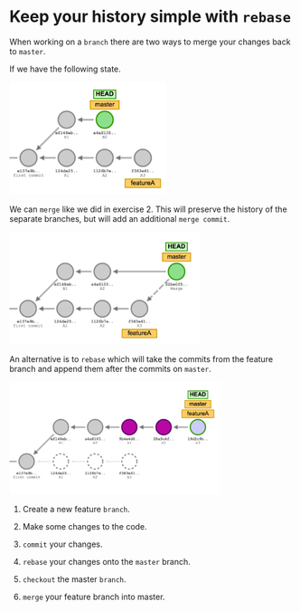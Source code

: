 # Keep your history simple with `rebase`

When working on a `branch` there are two ways to merge your changes back to `master`.

If we have the following state.

<img src="../images/before_merge.png" height="200">

We can `merge` like we did in exercise 2.
This will preserve the history of the separate branches, but will add an additional `merge commit`.

<img src="../images/after_merge.png" height="200">

An alternative is to `rebase` which will take the commits from the feature branch and append them after the commits on `master`.

<img src="../images/after_rebase.png" height="200">

1. Create a new feature `branch`.

2. Make some changes to the code. 

3. `commit` your changes.

4. `rebase` your changes onto the `master` branch.

5. `checkout` the master `branch`.

6. `merge` your feature branch into master.
